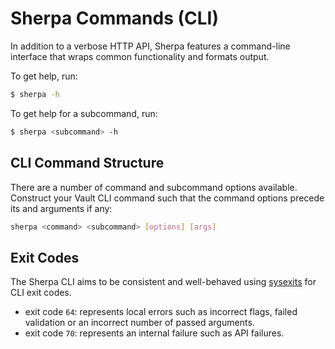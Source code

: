 # Sherpa Commands (CLI)

In addition to a verbose HTTP API, Sherpa features a command-line interface that wraps common functionality and formats output.

To get help, run:
```bash
$ sherpa -h
```

To get help for a subcommand, run:
```bash
$ sherpa <subcommand> -h
```

## CLI Command Structure

There are a number of command and subcommand options available. Construct your Vault CLI command such that the command options precede its and arguments if any:

```bash
sherpa <command> <subcommand> [options] [args]
```

## Exit Codes

The Sherpa CLI aims to be consistent and well-behaved using [sysexits](https://github.com/sean-/sysexits) for CLI exit codes.

* exit code `64`: represents local errors such as incorrect flags, failed validation or an incorrect number of passed arguments.
* exit code `70`: represents an internal failure such as API failures.
